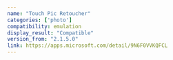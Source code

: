 ```yaml
---
name: "Touch Pic Retoucher"
categories: ['photo']
compatibility: emulation
display_result: "Compatible"
version_from: "2.1.5.0"
link: https://apps.microsoft.com/detail/9N6F0VVKQFCL
---
```


